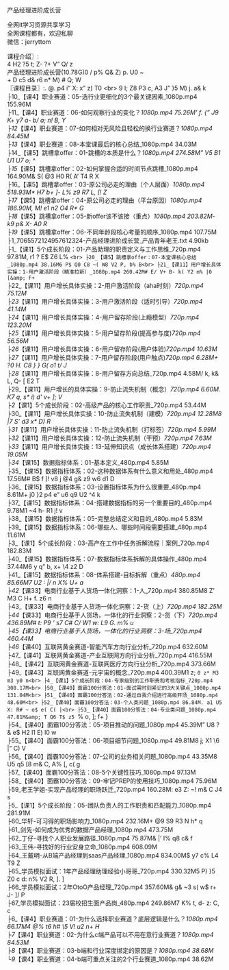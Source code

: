产品经理进阶成长营

全网it学习资源共享学习<br>全网课程都有，欢迎私聊<br>微信：jerryttom<br>

课程介绍〗:<br> 4 H2 ?5 t; Z- ?+ V” Q/ z<br> 产品经理进阶成长营(10.78G)0 \/ p% Q&amp; Z) p. U0 ~<br> + D c5 d&amp; r6 n* M) \# Q; W<br> 〖课程目录〗:. @. p4 i” X: x” z) T0 \<br> 9 I; Z8 P3 c, A3 J” }5 M) j. a&amp; k<br> ├10_【课4】职业赛道：05-选行业更细化的3个最关键因素_1080p.mp4 155.96M<br> ├11_【课4】职业赛道：06-如何观察行业的变化？_1080p.mp4 75.26M’ f. {” J9 K+ y7 a- b/ a; n! B, Y<br> ├12_【课4】职业赛道：07-如何相对无风险且轻松的换行业赛道？_1080p.mp4 84.45M<br> ├13_【课4】职业赛道：08-本堂课最后的核心总结_1080p.mp4 34.03M<br> ├14_【课5】跳槽拿offer：01-跳槽的本质是什么？_1080p.mp4 274.58M” V5 B1 U1 U7 o; ^<br> ├15_【课5】跳槽拿offer：02-如何掌握合适的时间节点跳槽_1080p.mp4 164.90M&amp; S( @3 H0 R( A’ T4 R X<br> ├16_【课5】跳槽拿offer：03-原公司必走的理由（个人层面）_1080p.mp4 518.93M* H7 b+ ]- L% z9 R7 L, [! Z<br> ├17_【课5】跳槽拿offer：04-原公司必走的理由（平台原因）_1080p.mp4 186.90M, M! e1 n2 O4 R* G<br> ├18_【课5】跳槽拿offer：05-新offer该不该接（重点）_1080p.mp4 203.82M- k9 p&amp; X- A0 R<br> ├19_【课5】跳槽拿offer：06-不同年龄段核心考量的顺序_1080p.mp4 107.75M<br> ├1_7065572124957612324-产品经理进阶成长营_产品青年老王.txt 4.90kb<br> ├1_【课1】5个成长阶段：01-产品助理的职责定义与工作思维_720p.mp4 97.81M, r1 ? E$ Z6 L% `<br> ├20_【课5】跳槽拿offer：07-本堂课核心总结_1080p.mp4 38.16M6 P$ Q0 C8 ~( W8 V2 P, b% B<br> ├21_【课11】用户增长具体实操：1-用户激活阶段（精准拉新）_1080p.mp4 260.42M# E/ V+ B- k( Y2 m% |0 [&amp; F+ `<br> ├22_【课11】用户增长具体实操：2-用户激活阶段（aha时刻）_720p.mp4 75.12M<br> ├23_【课11】用户增长具体实操：3-用户激活阶段（适时引导）_720p.mp4 41.14M<br> ├24_【课11】用户增长具体实操：4-用户留存阶段(上瘾模型）_720p.mp4 123.20M<br> ├25_【课11】用户增长具体实操：5-用户留存阶段(提高参与度)_720p.mp4 56.56M<br> ├26_【课11】用户增长具体实操：6-用户留存阶段(用户体验)_720p.mp4 10.63M<br> ├27_【课11】用户增长具体实操：7-用户留存阶段(用户触点)_720p.mp4 6.28M+ ?0 H. C8 } } G( o1 t/ J<br> ├28_【课11】用户增长具体实操：8-用户留存方向总结_720p.mp4 4.58M/ k, k&amp; L, Q- [ E2 T<br> ├29_【课11】用户增长的具体实操：9-防止流失机制（概念）_720p.mp4 6.60M. K7 q, s* i) d’ v+ ]; V<br> ├2_【课1】5个成长阶段：02-高级产品的核心工作职责_720p.mp4 53.44M<br> ├30_【课11】用户增长具体实操：10-防止流失机制（建模）_720p.mp4 12.28M8 |7 S’ d3 x* D) R<br> ├31_【课11】用户增长具体实操：11-防止流失机制（打标签）_720p.mp4 5.99M<br> ├32_【课11】用户增长具体实操：12-防止流失机制（干预）_720p.mp4 7.63M<br> ├33_【课11】用户增长具体实操：13-延伸知识点（成长体系搭建）_720p.mp4 19.05M<br> ├34_【课15】数据指标体系：01-基本定义_480p.mp4 5.85M<br> ├35_【课15】数据指标体系：02-这种数据体系有什么意义和用处_480p.mp4 17.56M# B$ f ]! v8 j @4 g&amp; z9 w6 d1 D<br> ├36_【课15】数据指标体系：03-设置指标体系为什么很重要_480p.mp4 8.61M+ j0 }2 p4 e” u6 q9 U2 ^4 k<br> ├37_【课15】数据指标体系：04-搭建数据指标的另一个重要目的_480p.mp4 9.78M1 ~4 h- R1 j! v<br> ├38_【课15】数据指标体系：05-完整总结定义和目的_480p.mp4 5.83M<br> ├39_【课15】数据指标体系：06-哪些人、哪些时间段需要搭建_480p.mp4 11.61M<br> ├3_【课1】5个成长阶段：03-高产在工作中任务拆解流程｜案例_720p.mp4 182.83M<br> ├40_【课15】数据指标体系：07-数据指标体系拆解的具体操作_480p.mp4 37.44M6 y q” b, x+ \4 z2 D<br> ├41_【课15】数据指标体系：08-体系搭建-目标拆解（重点）_480p.mp4 85.66M7 U2 \: |/ n X% U+ a<br> ├42_【课33】电商行业基于人货场一体化洞察：1-人_720p.mp4 380.85M8 Z’ M3 C H+ f. z6 n<br> ├43_【课33】电商行业基于人货场一体化洞察：2-货（上）_720p.mp4 182.25M<br> ├44_【课33】电商行业基于人货场，一体化的行业洞察：2-货（下）_720p.mp4 436.89M# t: P9 _’ s7 C# C/ W1 w: L9 G. m% u<br> ├45_【课33】电商行业基于人货场，一体化的行业洞察：3-场_720p.mp4 460.44M<br> ├46_【课40】互联网黄金赛道-智能汽车方向行业分析_720p.mp4 632.60M<br> ├47_【课41】互联网黄金赛道-产业互联网方向行业分析_720p.mp4 416.55M<br> ├48_【课42】互联网黄金赛道-互联网医疗方向行业分析_720p.mp4 373.66M<br> ├49_【课43】互联网黄金赛道-元宇宙的概念_720p.mp4 400.39M1 z; `0 z* M3 m3 y0 n<br> ├4_【课1】5个成长阶段：04-专家级别的工作职责和考核指标_720p.mp4 308.17M<br> ├50_【课40】面霸100分答法：01-面试需时刻紧记的3大关键点_1080p.mp4 131.04M<br> ├51_【课40】面霸100分答法：02-通过自我介绍进行高级开场_1080p.mp4 48.60M<br> ├52_【课40】面霸100分答法：03-个人类问题_1080p.mp4 86.84M. a1 U5 X: R# ~ o$ e( C( |<br> ├53_【课40】面霸100分答法：04-专业类问题_1080p.mp4 47.81M&amp; T Q6 T$ z5 `% o, ]; f+ }<br> ├54_【课40】面霸100分答法：05-项目推动的问题_1080p.mp4 45.39M” U8 ?&amp; e$ H2 l1 E) l0 w<br> ├55_【课40】面霸100分答法：06-项目细节问题_1080p.mp4 49.81M8 j; X1 \6 |” C) V<br> ├56_【课40】面霸100分答法：07-公司的业务相关问题_1080p.mp4 43.35M8 U5 q5 [8 m&amp; C, A% [, c( g<br> ├57_【课40】面霸100分答法：08-5个关键性技巧_1080p.mp4 97.13M<br> ├58_【课40】面霸100分答法：09-牢记PREP的使用技巧_1080p.mp4 75.96M<br> ├59_老王学姐-实现产品经理的职场跃迁_720p.mp4 160.28M: e3 Z: ~! m&amp; C J4 s<br> ├5_【课1】5个成长阶段：05-团队负责人的工作职责和匹配能力_1080p.mp4 281.91M<br> ├60_华轩-可习得的职场影响力_1080p.mp4 232.16M+ @9 S9 R3 N h* q<br> ├61_剑先-如何成为优秀的数据产品经理_1080p.mp4 473.75M<br> ├62_丁仔-寻找个人职业发展路径_1080p.mp4 75.87M&amp; |’ I% q8 c&amp; f<br> ├63_王伟-寻找好的行业安身立命_1080p.mp4 608.09M<br> ├64_王戴明-从B端产品经理到saas产品经理_1080p.mp4 834.00M$ y7 c% L4 T9 Z<br> ├65_学员模拟面试：1年产品经理助理经验小哥哥_720p.mp4 330.32M5 P) }5 Z0 c d: n% V2 R, ]. ]<br> ├66_学员模拟面试：2年OtoO产品经理_720p.mp4 357.60M&amp; g&amp; ~3 s( w$ r+ J- ]/ P<br> ├67_学员模拟面试：23届校招生面产品岗_480p.mp4 249.86M7 K% t, d- z: C, c<br> ├6_【课4】职业赛道：01-为什么选择职业赛道？底层逻辑是什么？_1080p.mp4 66.17M4 @% t6 h# \5 V! u2 n+ H<br> ├7_【课4】职业赛道：02-为什么c端产品可以不用在意行业赛道？_1080p.mp4 84.53M<br> ├8_【课4】职业赛道：03-b端和行业深度绑定的原因是？_1080p.mp4 38.68M<br> └9_【课4】职业赛道：04-b端可重点关注的2个行业赛道_1080p.mp4 38.62M